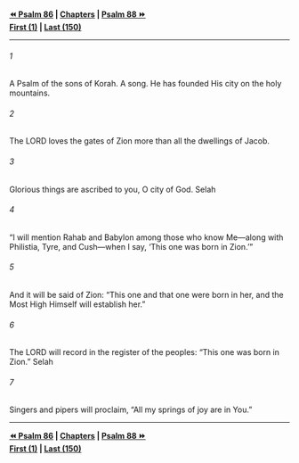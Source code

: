   
**[⏪ Psalm 86](./Psalm%2086.md) | [Chapters](./_index.md) | [Psalm 88 ⏩](./Psalm%2088.md)**  
**[First (1)](./Psalm%201.md) | [Last (150)](./Psalm%20150.md)**  
  
---  
  
###### 1  
A Psalm of the sons of Korah. A song. He has founded His city on the holy mountains.  
  
###### 2  
The LORD loves the gates of Zion more than all the dwellings of Jacob.  
  
###### 3  
Glorious things are ascribed to you, O city of God. Selah  
  
###### 4  
“I will mention Rahab and Babylon among those who know Me—along with Philistia, Tyre, and Cush—when I say, ‘This one was born in Zion.’”  
  
###### 5  
And it will be said of Zion: “This one and that one were born in her, and the Most High Himself will establish her.”  
  
###### 6  
The LORD will record in the register of the peoples: “This one was born in Zion.” Selah  
  
###### 7  
Singers and pipers will proclaim, “All my springs of joy are in You.”  
  
  
---  
  
**[⏪ Psalm 86](./Psalm%2086.md) | [Chapters](./_index.md) | [Psalm 88 ⏩](./Psalm%2088.md)**  
**[First (1)](./Psalm%201.md) | [Last (150)](./Psalm%20150.md)**  
  
